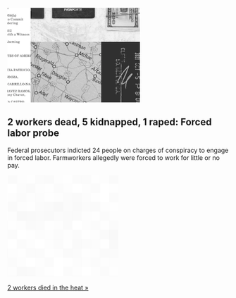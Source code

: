 
![2 workers dead, 5 kidnapped, 1 raped: Forced labor probe](./20220419175838.png)
## 2 workers dead, 5 kidnapped, 1 raped: Forced labor probe

Federal prosecutors indicted 24 people on charges of conspiracy to engage in forced labor. Farmworkers allegedly were forced to work for little or no pay.

![pic](../square_bg.png)

[2 workers died in the heat »](https://www.yahoo.com/news/beyond-troubling-current-former-government-090037767.html)
